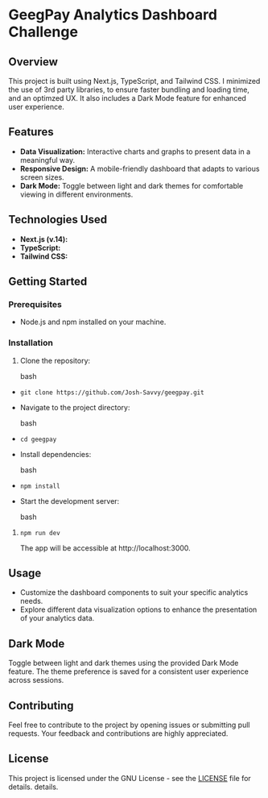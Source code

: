 # GeegPay Analytics Dashboard Challenge

## Overview

This project is built using Next.js, TypeScript, and Tailwind CSS.
I minimized the use of 3rd party libraries, to ensure faster bundling and loading time, and an optimzed UX. It also includes a Dark Mode feature for enhanced user experience.

## Features

-   **Data Visualization:** Interactive charts and graphs to present data in a meaningful way.
-   **Responsive Design:** A mobile-friendly dashboard that adapts to various screen sizes.
-   **Dark Mode:** Toggle between light and dark themes for comfortable viewing in different environments.

## Technologies Used

-   **Next.js (v.14):**
-   **TypeScript:**
-   **Tailwind CSS:**

## Getting Started

### Prerequisites

-   Node.js and npm installed on your machine.

### Installation

1.  Clone the repository:

    bash

-   `git clone https://github.com/Josh-Savvy/geegpay.git`
-   Navigate to the project directory:

    bash

-   `cd geegpay`
-   Install dependencies:

    bash

-   `npm install`
-   Start the development server:

    bash

1.  `npm run dev`

    The app will be accessible at http://localhost:3000.

## Usage

-   Customize the dashboard components to suit your specific analytics needs.
-   Explore different data visualization options to enhance the presentation of your analytics data.

## Dark Mode

Toggle between light and dark themes using the provided Dark Mode feature. The theme preference is saved for a consistent user experience across sessions.

## Contributing

Feel free to contribute to the project by opening issues or submitting pull requests. Your feedback and contributions are highly appreciated.

## License

This project is licensed under the GNU License - see the [LICENSE](https://www.gnu.org/licenses/gpl-3.0.en.html) file for details.
details.
